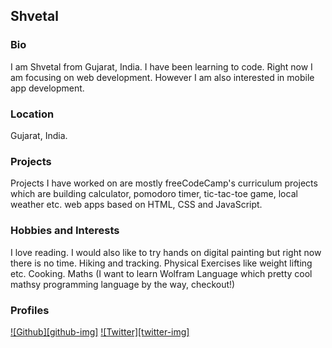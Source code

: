 ## Shvetal

### Bio
I am Shvetal from Gujarat, India. I have been learning to code. Right now I am focusing on web development. However I am also interested in mobile app development. 

### Location
Gujarat, India.

### Projects
Projects I have worked on are mostly freeCodeCamp's curriculum projects which are building calculator, pomodoro timer, tic-tac-toe game, local weather etc. web apps based on HTML, CSS and JavaScript. 

### Hobbies and Interests
I love reading. I would also like to try hands on digital painting but right now there is no time. Hiking and tracking. Physical Exercises like weight lifting etc. Cooking. Maths (I want to learn Wolfram Language which pretty cool mathsy programming language by the way, checkout!)

### Profiles
[![Github][github-img]](https://github.com/verv0eren)
[![Twitter][twitter-img]](https://twitter.com/verv0eren)